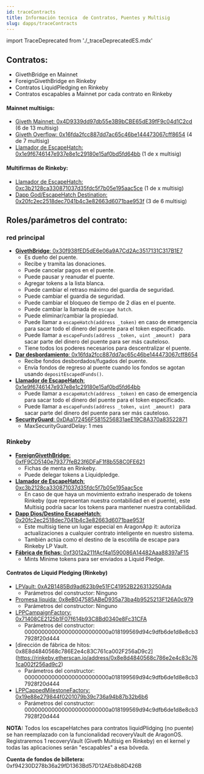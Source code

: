 ```yaml
---
id: traceContracts
title: Información tecnica  de Contratos, Puentes y Multisig
slug: dapps/traceContracts
---
```

import TraceDeprecated from './_traceDeprecatedES.mdx'

<TraceDeprecated />

## Contratos:
* GivethBridge en Mainnet
* ForeignGivethBridge en Rinkeby
* Contratos LiquidPledging en Rinkeby
* Contratos escapables a Mainnet por cada contrato en Rinkeby


#### Mainnet multisigs:
* [Giveth Mainnet: 0x4D9339dd97db55e3B9bCBE65dE39fF9c04d1C2cd](https://etherscan.io/address/0x4D9339dd97db55e3B9bCBE65dE39fF9c04d1C2cd) (6 de 13 multisig)
* [Giveth Overflow: 0x16fda2fcc887dd7ac65c46be144473067cff8654](https://etherscan.io/address/0x16fda2fcc887dd7ac65c46be144473067cff8654) (4 de 7 multisig)
* [Llamador de EscapeHatch: 0x1e9f6746147e937e8e1c29180e15af0bd5fd64bb](https://etherscan.io/address/0x1e9f6746147e937e8e1c29180e15af0bd5fd64bb) (1 de x multisig)

#### Multifirmas de Rinkeby:
* [Llamador de EscapeHatch: 0xc3b2128ca330871037d35fdc5f7b05e195aac5ce](https://rinkeby.etherscan.io/address/0xc3b2128ca330871037d35fdc5f7b05e195aac5ce) (1 de x multisig)
* [Dapp God/EscapeHatch Destination: 0x20fc2ec2518dec7041b4c3e82663d6071bae953f](https://rinkeby.etherscan.io/address/0x20fc2ec2518dec7041b4c3e82663d6071bae953f) (3 de 6 multisig)


 ## Roles/parámetros del contrato:
### red principal
 - [**GivethBridge**: 0x30f938fED5dE6e06a9A7Cd2Ac3517131C317B1E7](https://etherscan.io/address/0x30f938fED5dE6e06a9A7Cd2Ac3517131C317B1E7)
     - Es dueño del puente.
     - Recibe y tramita las donaciones.
     - Puede cancelar pagos en el puente.
     - Puede pausar y reanudar el puente.
     - Agregar tokens a la lista blanca.
     - Puede cambiar el retraso máximo del guardia de seguridad.
     - Puede cambiar el guardia de seguridad.
     - Puede cambiar el bloqueo de tiempo de 2 días en el puente.
     - Puede cambiar la llamada de `escape hatch`.
     - Puede eliminar/cambiar la propiedad.
     - Puede llamar a `escapeHatch(address _token)` en caso de emergencia para sacar todo el dinero del puente para el token especificado.
     - Puede llamar a `escapeFunds(address _token, uint _amount) ` para sacar parte del dinero del puente para ser más cauteloso.
     - Tiene todos los poderes necesarios para descentralizar el puente.
 - [**Dar desbordamiento**: 0x16fda2fcc887dd7ac65c46be144473067cff8654](https://etherscan.io/address/0x16fda2fcc887dd7ac65c46be144473067cff8654)
     - Recibe fondos desbordados/fugados del puente.
     - Envía fondos de regreso al puente cuando los fondos se agotan usando `depositEscapedFunds()`.
 - [**Llamador de EscapeHatch**: 0x1e9f6746147e937e8e1c29180e15af0bd5fd64bb](https://etherscan.io/address/0x1e9f6746147e937e8e1c29180e15af0bd5fd64bb)
     - Puede llamar a `escapeHatch(address _token)` en caso de emergencia para sacar todo el dinero del puente para el token especificado.
     - Puede llamar a `escapeFunds(address _token, uint _amount) ` para sacar parte del dinero del puente para ser más cauteloso.
 - [**SecurityGuard**: 0xDAa172456F5815256831aeE19C8A370a83522871](https://etherscan.io/address/0xDAa172456F5815256831aeE19C8A370a83522871)
     - MaxSecurityGuardDelay: 1 mes

### Rinkeby
 - [**ForeignGivethBridge**: 0xfF9CD5140e79377feB23f6DFaF1f8b558C0FE621](https://rinkeby.etherscan.io/address/0xff9cd5140e79377feb23f6dfaf1f8b558c0fe621)
      - Fichas de menta en Rinkeby.
      - Puede delegar tokens a Liquidpledge.
 - [**Llamador de EscapeHatch**: 0xc3b2128ca330871037d35fdc5f7b05e195aac5ce](https://rinkeby.etherscan.io/address/0xc3b2128ca330871037d35fdc5f7b05e195aac5ce)
     - En caso de que haya un movimiento extraño inesperado de tokens Rinkeby (que representan nuestra contabilidad en el puente), este Multisig podría sacar los tokens para mantener nuestra contabilidad.
 - [**Dapp Dios/Destino EscapeHatch**: 0x20fc2ec2518dec7041b4c3e82663d6071bae953f](https://rinkeby.etherscan.io/address/0x20fc2ec2518dec7041b4c3e82663d6071bae953f)
     - Este multisig tiene un lugar especial en AragonApp it: autoriza actualizaciones a cualquier contrato inteligente en nuestro sistema.
     - También actúa como el destino de la escotilla de escape para Rinkeby LP Vault.
- [**Fábrica de fichas:** 0xf3012a211fAcf4a1590086A14482Aaa88397aF15](https://rinkeby.etherscan.io/address/0xf3012a211facf4a1590086a14482aaa88397af15)
    - Mints Minime tokens para ser enviados a Liquid Pledge.
#### Contratos de Liquid Pledging (Rinkeby)
 - [LPVault: 0xA2B1485Bd9ad623b9e51FC41952B226313250Ada](https://rinkeby.etherscan.io/address/0xa2b1485bd9ad623b9e51fc41952b226313250ada)
    - Parámetros del constructor: Ninguno
 - [Promesa líquida: 0x8eB047585ABeD935a73ba4b9525213F126A0c979](https://rinkeby.etherscan.io/address/0x8eb047585abed935a73ba4b9525213f126a0c979)
    - Parámetros del constructor: Ninguno
 - [LPPCampaignFactory: 0x71408CE2125b1F07f614b93C8Bd0340e8Fc31CFA](https://rinkeby.etherscan.io/address/0x71408CE2125b1F07f614b93C8Bd0340e8Fc31CFA)
    - Parámetros del constructor: 0000000000000000000000000a018199569d94c9dfb6de1d8e8cb37928f20d444
 - [dirección de fábrica de hitos: 0x8E8d4840568c786E2e4c83C761ca002F256aD9c2] (https://rinkeby.etherscan.io/address/0x8e8d4840568c786e2e4c83c761ca002f256ad9c2)
    - Parámetros del constructor: 0000000000000000000000000a018199569d94c9dfb6de1d8e8cb37928f20d444
 - [LPPCappedMilestoneFactory: 0x19e88e279844f0201079b39c736a94b87b32b6b6](https://rinkeby.etherscan.io/address/0x19e88e279844f0201079b39c736a94b87b32b6b6)
    - Parámetros del constructor: 0000000000000000000000000a018199569d94c9dfb6de1d8e8cb37928f20d444

**NOTA:** Todos los escapeHatches para contratos liquidPlidging (no puente) se han reemplazado con la funcionalidad recoveryVault de AragonOS. Registraremos 1 recoveryVault (Giveth Multisig en Rinkeby) en el kernel y todas las aplicaciones serán "escapables" a esa bóveda.

**Cuenta de fondos de billetera:** 0xf94230D278b36a29fD1363Bd57D12AEb8b8D426B
